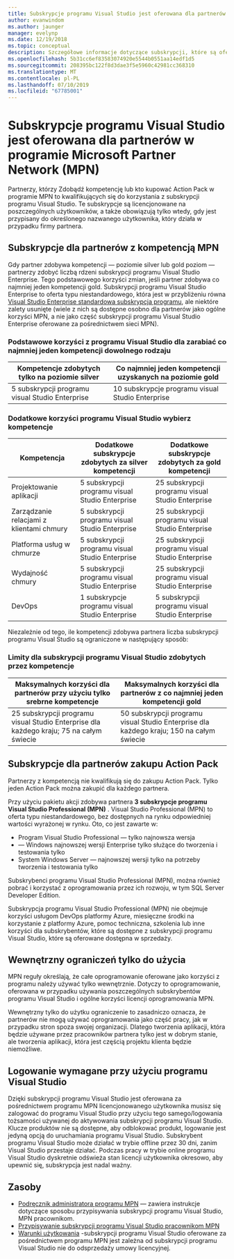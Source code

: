 ```yaml
---
title: Subskrypcje programu Visual Studio jest oferowana dla partnerów w programie Microsoft Partner Network (MPN)
author: evanwindom
ms.author: jaunger
manager: evelynp
ms.date: 12/19/2018
ms.topic: conceptual
description: Szczegółowe informacje dotyczące subskrypcji, które są oferowane, jakie zasady są stosowane i ilu subskrypcji są oferowane w programie MPN.
ms.openlocfilehash: 5b31cc6ef83583074920e5544b0551aa14edf1d5
ms.sourcegitcommit: 208395bc122f8d3dae3f5e5960c42981cc368310
ms.translationtype: MT
ms.contentlocale: pl-PL
ms.lasthandoff: 07/10/2019
ms.locfileid: "67785001"
---
```

# <a name="visual-studio-subscriptions-offered-to-partners-in-the-microsoft-partner-network-mpn"></a>Subskrypcje programu Visual Studio jest oferowana dla partnerów w programie Microsoft Partner Network (MPN)
Partnerzy, którzy Zdobądź kompetencję lub kto kupować Action Pack w programie MPN to kwalifikujących się do korzystania z subskrypcji programu Visual Studio. Te subskrypcje są licencjonowane na poszczególnych użytkowników, a także obowiązują tylko wtedy, gdy jest przypisany do określonego nazwanego użytkownika, który działa w przypadku firmy partnera.

## <a name="subscriptions-for-partners-with-an-mpn-competency"></a>Subskrypcje dla partnerów z kompetencją MPN
Gdy partner zdobywa kompetencji — poziomie silver lub gold poziom — partnerzy zdobyć liczbą rdzeni subskrypcji programu Visual Studio Enterprise. Tego podstawowego korzyści zmian, jeśli partner zdobywa co najmniej jeden kompetencji gold. Subskrypcji programu Visual Studio Enterprise to oferta typu niestandardowego, która jest w przybliżeniu równa [Visual Studio Enterprise standardowa subskrypcja programu](https://visualstudio.microsoft.com/vs/pricing/), ale niektóre zalety usunięte (wiele z nich są dostępne osobno dla partnerów jako ogólne korzyści MPN, a nie jako część subskrypcji programu Visual Studio Enterprise oferowane za pośrednictwem sieci MPN).

### <a name="core-visual-studio-benefit-for-earning-at-least-one-competency-of-any-kind"></a>Podstawowe korzyści z programu Visual Studio dla zarabiać co najmniej jeden kompetencji dowolnego rodzaju

| Kompetencje zdobytych tylko na poziomie silver               | Co najmniej jeden kompetencji uzyskanych na poziomie gold   |
|------------------------------------------------------------|----------------------------------------------------|
| 5 subskrypcji programu visual Studio Enterprise                   | 10 subskrypcje programu visual Studio Enterprise          |

### <a name="additional-visual-studio-benefit-for-select-competencies"></a>Dodatkowe korzyści programu Visual Studio wybierz kompetencje

| Kompetencja                                  | Dodatkowe subskrypcje zdobytych za **silver** kompetencji | Dodatkowe subskrypcje zdobytych za **gold** kompetencji |
|---------------------------------------------|-----------------------------------------------------------|---------------------------------------------------------|
| Projektowanie aplikacji                     | 5 subskrypcji programu visual Studio Enterprise                  | 25 subskrypcji programu visual Studio Enterprise               |
| Zarządzanie relacjami z klientami chmury      | 5 subskrypcji programu visual Studio Enterprise                  | 25 subskrypcji programu visual Studio Enterprise               |
| Platforma usług w chmurze                              | 5 subskrypcji programu visual Studio Enterprise                  | 25 subskrypcji programu visual Studio Enterprise               |
| Wydajność chmury                          | 5 subskrypcji programu visual Studio Enterprise                  | 25 subskrypcji programu visual Studio Enterprise               |
| DevOps                                      | 1 subskrypcje programu visual Studio Enterprise                  | 5 subskrypcji programu visual Studio Enterprise                |

Niezależnie od tego, ile kompetencji zdobywa partnera liczba subskrypcji programu Visual Studio są ograniczone w następujący sposób:

### <a name="limits-for-visual-studio-subscriptions-earned-through-competencies"></a>Limity dla subskrypcji programu Visual Studio zdobytych przez kompetencje

| Maksymalnych korzyści dla partnerów przy użyciu tylko srebrne kompetencje                   | Maksymalnych korzyści dla partnerów z co najmniej jeden kompetencji gold               |
|------------------------------------------------------------------------------|------------------------------------------------------------------------------|
| 25 subskrypcji programu visual Studio Enterprise dla każdego kraju; 75 na całym świecie          | 50 subskrypcji programu visual Studio Enterprise dla każdego kraju; 150 na całym świecie         |

## <a name="subscriptions-for-partners-purchasing-the-action-pack"></a>Subskrypcje dla partnerów zakupu Action Pack
Partnerzy z kompetencją nie kwalifikują się do zakupu Action Pack. Tylko jeden Action Pack można zakupić dla każdego partnera.

Przy użyciu pakietu akcji zdobywa partnera **3 subskrypcje programu Visual Studio Professional (MPN)** . Visual Studio Professional (MPN) to oferta typu niestandardowego, bez dostępnych na rynku odpowiedniej wartości wyrażonej w rynku. Oto, co jest zawarte w:
- Program Visual Studio Professional — tylko najnowsza wersja
- — Windows najnowszej wersji Enterprise tylko służące do tworzenia i testowania tylko
- System Windows Server — najnowszej wersji tylko na potrzeby tworzenia i testowania tylko

Subskrybenci programu Visual Studio Professional (MPN), można również pobrać i korzystać z oprogramowania przez ich rozwoju, w tym SQL Server Developer Edition.

Subskrypcja programu Visual Studio Professional (MPN) nie obejmuje korzyści usługom DevOps platformy Azure, miesięczne środki na korzystanie z platformy Azure, pomoc techniczna, szkolenia lub inne korzyści dla subskrybentów, które są dostępne z subskrypcji programu Visual Studio, które są oferowane dostępna w sprzedaży.

## <a name="internal-use-only-restriction"></a>Wewnętrzny ograniczeń tylko do użycia
MPN reguły określają, że całe oprogramowanie oferowane jako korzyści z programu należy używać tylko wewnętrznie. Dotyczy to oprogramowanie, oferowana w przypadku używania poszczególnych subskrybentów programu Visual Studio i ogólne korzyści licencji oprogramowania MPN.

Wewnętrzny tylko do użytku ograniczenie to zasadniczo oznacza, że partnerów nie mogą używać oprogramowania jako część pracy, jak w przypadku stron spoza swojej organizacji. Dlatego tworzenia aplikacji, która będzie używane przez pracowników partnera tylko jest w dobrym stanie, ale tworzenia aplikacji, która jest częścią projektu klienta będzie niemożliwe.

## <a name="sign-in-required-with-visual-studio"></a>Logowanie wymagane przy użyciu programu Visual Studio
Dzięki subskrypcji programu Visual Studio jest oferowana za pośrednictwem programu MPN licencjonowanego użytkownika musisz się zalogować do programu Visual Studio przy użyciu tego samego/logowania tożsamości używanej do aktywowania subskrypcji programu Visual Studio.
Klucze produktów nie są dostępne, aby odblokować produkt, logowanie jest jedyną opcją do uruchamiania programu Visual Studio. Subskrybent programu Visual Studio może działać w trybie offline przez 30 dni, zanim Visual Studio przestaje działać. Podczas pracy w trybie online programu Visual Studio dyskretnie odświeża stan licencji użytkownika okresowo, aby upewnić się, subskrypcja jest nadal ważny.

## <a name="resources"></a>Zasoby

- [Podręcznik administratora programu MPN](https://assets.microsoft.com/en-us/Program-Administrator-Guide-to-Software-and-Online-Services-Benefits_1.pdf) — zawiera instrukcje dotyczące sposobu przypisywania subskrypcji programu Visual Studio, MPN pracownikom.
- [Przypisywanie subskrypcji programu Visual Studio pracownikom MPN](manage-mpn-subscriptions.md)
- [Warunki użytkowania](http://www.microsoft.com/useterms/) -subskrypcji programu Visual Studio oferowane za pośrednictwem programu MPN jest zależna od subskrypcji programu Visual Studio nie do odsprzedaży umowy licencyjnej.